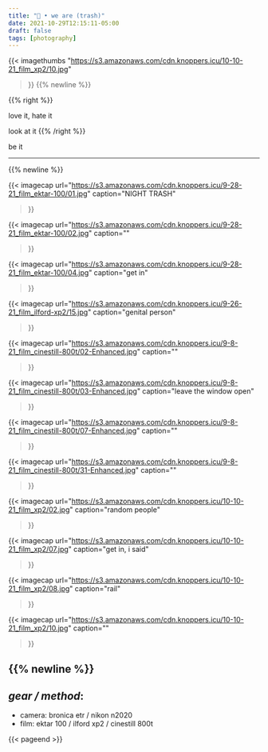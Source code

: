 ```yaml
---
title: "🚮 • we are (trash)"
date: 2021-10-29T12:15:11-05:00
draft: false
tags: [photography]
---
```



{{<
    imagethumbs
    "https://s3.amazonaws.com/cdn.knoppers.icu/10-10-21_film_xp2/10.jpg"
>}}
{{% newline %}}

{{% right %}}

love it, hate it

look at it
{{% /right %}}

be it


---
{{% newline %}}

{{<
    imagecap
    url="https://s3.amazonaws.com/cdn.knoppers.icu/9-28-21_film_ektar-100/01.jpg"
    caption="NIGHT TRASH"
>}}

{{<
    imagecap
    url="https://s3.amazonaws.com/cdn.knoppers.icu/9-28-21_film_ektar-100/02.jpg"
    caption=""
>}}

{{<
    imagecap
    url="https://s3.amazonaws.com/cdn.knoppers.icu/9-28-21_film_ektar-100/04.jpg"
    caption="get in"
>}}

{{<
    imagecap
    url="https://s3.amazonaws.com/cdn.knoppers.icu/9-26-21_film_ilford-xp2/15.jpg"
    caption="genital person"
>}}

{{<
    imagecap
    url="https://s3.amazonaws.com/cdn.knoppers.icu/9-8-21_film_cinestill-800t/02-Enhanced.jpg"
    caption=""
>}}

{{<
    imagecap
    url="https://s3.amazonaws.com/cdn.knoppers.icu/9-8-21_film_cinestill-800t/03-Enhanced.jpg"
    caption="leave the window open"
>}}

{{<
    imagecap
    url="https://s3.amazonaws.com/cdn.knoppers.icu/9-8-21_film_cinestill-800t/07-Enhanced.jpg"
    caption=""
>}}

{{<
    imagecap
    url="https://s3.amazonaws.com/cdn.knoppers.icu/9-8-21_film_cinestill-800t/31-Enhanced.jpg"
    caption=""
>}}

{{<
    imagecap
    url="https://s3.amazonaws.com/cdn.knoppers.icu/10-10-21_film_xp2/02.jpg"
    caption="random people"
>}}

{{<
    imagecap
    url="https://s3.amazonaws.com/cdn.knoppers.icu/10-10-21_film_xp2/07.jpg"
    caption="get in, i said"
>}}

{{<
    imagecap
    url="https://s3.amazonaws.com/cdn.knoppers.icu/10-10-21_film_xp2/08.jpg"
    caption="rail"
>}}

{{<
    imagecap
    url="https://s3.amazonaws.com/cdn.knoppers.icu/10-10-21_film_xp2/10.jpg"
    caption=""
>}}


{{% newline %}}
---

## *gear / method*:
- camera: bronica etr / nikon n2020
- film: ektar 100 / ilford xp2 / cinestill 800t

{{< pageend >}}
